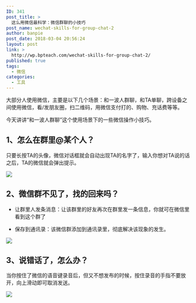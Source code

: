 ```yaml
---
ID: 341
post_title: >
  这么用微信最科学：微信群聊的小技巧
post_name: wechat-skills-for-group-chat-2
author: banpie
post_date: 2018-03-04 20:56:24
layout: post
link: >
  http://wp.bpteach.com/wechat-skills-for-group-chat-2/
published: true
tags:
  - 微信
categories:
  - 工具
---
```

大部分人使用微信，主要是以下几个场景：和一波人群聊，和TA单聊，跨设备之间使用微信，看/发朋友圈，扫二维码，用微信支付打的、购物、充话费等等。

今天讲讲“和一波人群聊”这个使用场景下的一些微信操作小技巧。

## **1、怎么在群里@某个人？**

只要长按TA的头像，微信对话框就会自动出现TA的名字了，输入你想对TA说的话之后，TA的微信就会弹出提示。

![](http://mmbiz.qpic.cn/mmbiz/z3T1vlHdIXibOeW8bBicfcl43SQj7UMO1JwJ73VLGuzpzO4n7R3ibFjJopEdhkdv0oO3Z9FDTxGGvG03t8l0JpkoA/0)

## **2、微信群不见了，找的回来吗？**

*   让群里人发条消息：让该群里的好友再次在群里发一条信息，你就可在微信里看到这个群了

*   保存到通讯录：该微信群添加到通讯录里，彻底解决该现象的发生。

![](http://mmbiz.qpic.cn/mmbiz/z3T1vlHdIXibOeW8bBicfcl43SQj7UMO1JuTjNiaOe2vticJtYRTZNSUYBkXNAicaiapxtf2zTaeEB8vx3GJcwj24hiag/0)

## **3、说错话了，怎么办？**

当你按住了微信的语音键录音后，但又不想发布的时候，按住录音的手指不要放开，向上滑动即可取消发送。

![](http://mmbiz.qpic.cn/mmbiz/z3T1vlHdIXibOeW8bBicfcl43SQj7UMO1JBPrQibOTdNlojMjiagAm2MdEZKqtXo6RNr7VtKAG3pRgCPcQsxNrjuWw/0)